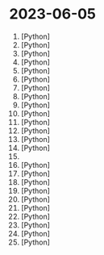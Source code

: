 # 2023-06-05

1. [](https://github.comundefined "Chat with your documents on your local device using GPT models. No data leaves your device and 100% private.") [Python]
2. [](https://github.comundefined "Backup of magnets from RARBG") [Python]
3. [](https://github.comundefined "<⚡️> SuperAGI - A dev-first open source autonomous AI agent framework. Enabling developers to build, manage & run useful autonomous agents quickly and reliably.") [Python]
4. [](https://github.comundefined "CodeTF: One-stop Transformer Library for State-of-the-art Code LLM") [Python]
5. [](https://github.comundefined "Interact privately with your documents using the power of GPT, 100% privately, no data leaks") [Python]
6. [](https://github.comundefined "decentralising the Ai Industry, just some language model api's...") [Python]
7. [](https://github.comundefined "AITemplate is a Python framework which renders neural network into high performance CUDA/HIP C++ code. Specialized for FP16 TensorCore (NVIDIA GPU) and MatrixCore (AMD GPU) inference.") [Python]
8. [](https://github.comundefined "Evals is a framework for evaluating LLMs and LLM systems, and an open-source registry of benchmarks.") [Python]
9. [](https://github.comundefined "Ray Aviary - evaluate multiple LLMs easily") [Python]
10. [](https://github.comundefined "A computer algebra system written in pure Python") [Python]
11. [](https://github.comundefined "AWQ: Activation-aware Weight Quantization for LLM Compression and Acceleration") [Python]
12. [](https://github.comundefined "Hiera: A fast, powerful, and simple hierarchical vision transformer.") [Python]
13. [](https://github.comundefined "WebUI extension for ControlNet") [Python]
14. [](https://github.comundefined "A youtube-dl fork with additional features and fixes") [Python]
15. [](https://github.comundefined "Collection of Summer 2023 & Summer 2024 tech internships!") 
16. [](https://github.comundefined "An experimental open-source attempt to make GPT-4 fully autonomous.") [Python]
17. [](https://github.comundefined "") [Python]
18. [](https://github.comundefined "🔎 Hunt down social media accounts by username across social networks") [Python]
19. [](https://github.comundefined "A gradio web UI for running Large Language Models like LLaMA, llama.cpp, GPT-J, Pythia, OPT, and GALACTICA.") [Python]
20. [](https://github.comundefined "Core ML tools contain supporting tools for Core ML model conversion, editing, and validation.") [Python]
21. [](https://github.comundefined "Best DDoS Attack Script Python3, (Cyber / DDos) Attack With 56 Methods") [Python]
22. [](https://github.comundefined "") [Python]
23. [](https://github.comundefined "SearXNG is a free internet metasearch engine which aggregates results from various search services and databases. Users are neither tracked nor profiled.") [Python]
24. [](https://github.comundefined "🏡 Open source home automation that puts local control and privacy first.") [Python]
25. [](https://github.comundefined "OpenMMLab Pose Estimation Toolbox and Benchmark.") [Python]
